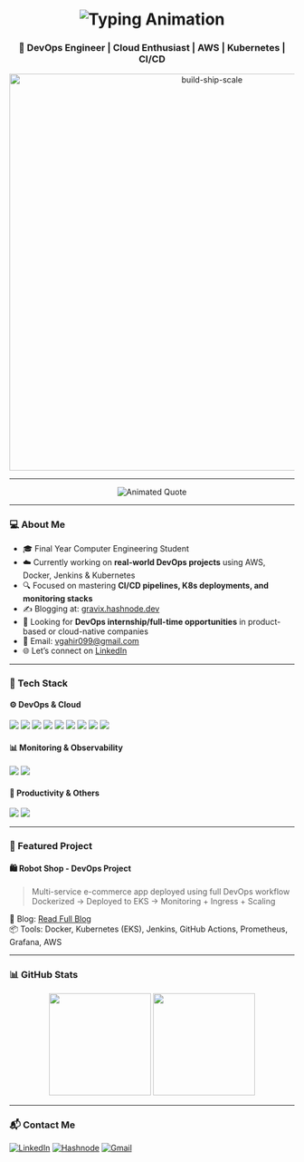 <!-- Profile Header -->
<h1 align="center">
  <img src="https://readme-typing-svg.herokuapp.com?font=Fira+Code&size=32&duration=3000&pause=1000&color=00FFCC&center=true&vCenter=true&width=500&lines=🚀+Hey%2C+I'm+Gurjar+Vishal" alt="Typing Animation" />
</h1>

<h3 align="center">
  🔧 DevOps Engineer | Cloud Enthusiast | AWS | Kubernetes | CI/CD
</h3>

<p align="center">
  <img src="https://assets-global.website-files.com/63209db5d3d7166c3779bece/63f8f4789bb2082c0a79f20c_build%20ship%20scale.gif" width="700" alt="build-ship-scale" />
</p>

---

<!-- Animated DevOps Quote -->
<p align="center">
  <img src="https://readme-typing-svg.herokuapp.com?font=Fira+Code&weight=700&pause=1000&color=F7931E&center=true&vCenter=true&width=600&lines=Break+Things+Locally%2C+Scale+Globally.;Clicking+is+Temporary%2C+Automation+is+Forever.;DevOps+%7C+Kubernetes+%7C+Cloud+Warrior" alt="Animated Quote" />
</p>

---

### 💻 About Me

- 🎓 Final Year Computer Engineering Student  
- ☁️ Currently working on **real-world DevOps projects** using AWS, Docker, Jenkins & Kubernetes  
- 🔍 Focused on mastering **CI/CD pipelines, K8s deployments, and monitoring stacks**  
- ✍️ Blogging at: [gravix.hashnode.dev](https://gravix.hashnode.dev)  
- 💼 Looking for **DevOps internship/full-time opportunities** in product-based or cloud-native companies  
- 📧 Email: [vgahir099@gmail.com](mailto:vgahir099@gmail.com)  
- 🌐 Let’s connect on [LinkedIn](http://www.linkedin.com/in/vg-ahir-444-devops)

---

### 🧰 Tech Stack

#### ⚙️ DevOps & Cloud
<p>
  <img src="https://img.shields.io/badge/Shell%20Script-black?style=for-the-badge&logo=gnu-bash&logoColor=white"/>
  <img src="https://img.shields.io/badge/Docker-2496ED?style=for-the-badge&logo=docker&logoColor=white"/>
  <img src="https://img.shields.io/badge/Kubernetes-326CE5?style=for-the-badge&logo=kubernetes&logoColor=white"/>
  <img src="https://img.shields.io/badge/AWS-232F3E?style=for-the-badge&logo=amazon-aws&logoColor=white"/>
  <img src="https://img.shields.io/badge/Jenkins-D24939?style=for-the-badge&logo=jenkins&logoColor=white"/>
  <img src="https://img.shields.io/badge/GitHub-181717?style=for-the-badge&logo=github&logoColor=white"/>
  <img src="https://img.shields.io/badge/Git-F05032?style=for-the-badge&logo=git&logoColor=white"/>
  <img src="https://img.shields.io/badge/GitLab%20CI-FC6D26?style=for-the-badge&logo=gitlab&logoColor=white"/>
  <img src="https://img.shields.io/badge/GitHub%20Actions-2088FF?style=for-the-badge&logo=github-actions&logoColor=white"/>
</p>

#### 📊 Monitoring & Observability
<p>
  <img src="https://img.shields.io/badge/Grafana-F46800?style=for-the-badge&logo=grafana&logoColor=white"/>
  <img src="https://img.shields.io/badge/Prometheus-E6522C?style=for-the-badge&logo=prometheus&logoColor=white"/>
</p>

#### 🧠 Productivity & Others
<p>
  <img src="https://img.shields.io/badge/Notion-000000?style=for-the-badge&logo=notion&logoColor=white"/>
  <img src="https://img.shields.io/badge/Gradle-02303A?style=for-the-badge&logo=gradle&logoColor=white"/>
</p>

---

### 🚀 Featured Project

#### 🛍️ Robot Shop - DevOps Project  
> Multi-service e-commerce app deployed using full DevOps workflow  
> Dockerized → Deployed to EKS → Monitoring + Ingress + Scaling

🔗 Blog: [Read Full Blog](https://gravix.hashnode.dev/robot-shop)  
📦 Tools: Docker, Kubernetes (EKS), Jenkins, GitHub Actions, Prometheus, Grafana, AWS

---

### 📊 GitHub Stats

<p align="center">
  <img src="https://github-readme-stats.vercel.app/api?username=gurjar-vishal&show_icons=true&theme=tokyonight&hide_title=true&count_private=true" height="180"/>
  <img src="https://github-readme-streak-stats.herokuapp.com/?user=gurjar-vishal&theme=tokyonight" height="180"/>
</p>

---

### 📬 Contact Me

[![LinkedIn](https://img.shields.io/badge/LinkedIn-blue?style=for-the-badge&logo=linkedin)](http://www.linkedin.com/in/vg-ahir-444-devops)
[![Hashnode](https://img.shields.io/badge/Blog-Hashnode-blue?style=for-the-badge&logo=hashnode)](https://gravix.hashnode.dev)
[![Gmail](https://img.shields.io/badge/Gmail-red?style=for-the-badge&logo=gmail&logoColor=white)](mailto:vgahir099@gmail.com)
